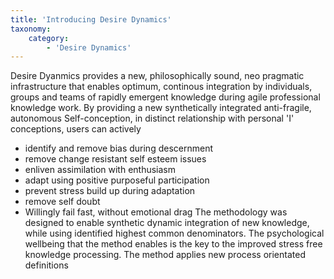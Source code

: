 ```yaml
---
title: 'Introducing Desire Dynamics'
taxonomy:
    category:
        - 'Desire Dynamics'
---
```


Desire Dyanmics provides a new, philosophically sound, neo pragmatic infrastructure that enables optimum, continous integration by individuals, groups and teams of rapidly emergent knowledge during agile professional knowledge work.
By providing a new synthetically integrated anti-fragile, autonomous Self-conception, in distinct relationship with personal 'I' conceptions, users can actively
* identify and remove bias during descernment
* remove change resistant self esteem issues
* enliven assimilation with enthusiasm
* adapt using positive purposeful participation
* prevent stress build up during adaptation
* remove self doubt
* Willingly fail fast, without emotional drag
The methodology was designed to enable synthetic dynamic integration of new knowledge, while using identified highest common denominators. The psychological wellbeing that the method enables is the key to the improved stress free knowledge processing.
The method applies new process orientated definitions 